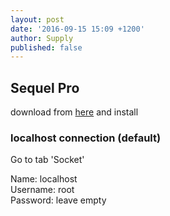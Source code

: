 ```yaml
---
layout: post
date: '2016-09-15 15:09 +1200'
author: Supply
published: false
---
```

## Sequel Pro
download from [here](https://www.sequelpro.com/) and install

### localhost connection (default)

Go to tab 'Socket'

Name: localhost<br>
Username: root<br>
Password: leave empty
